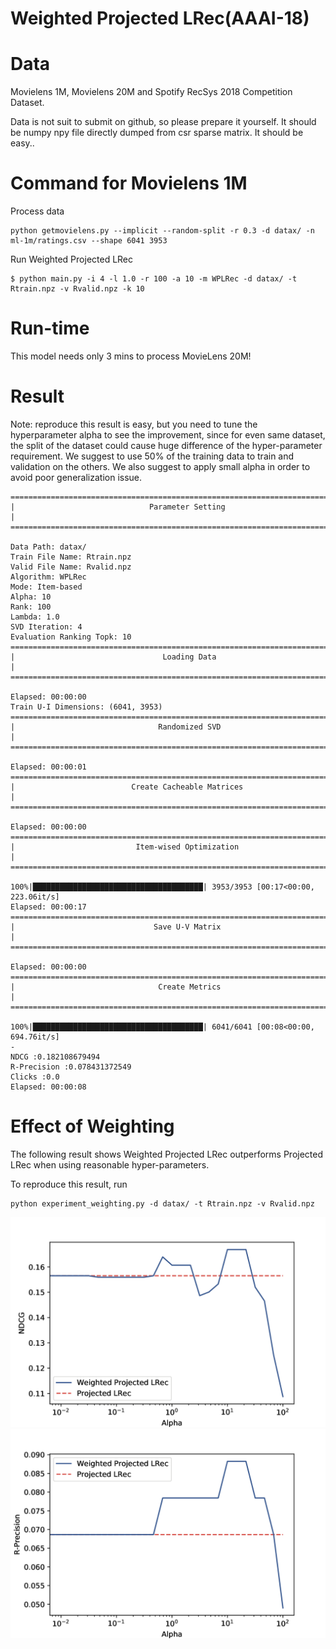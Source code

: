 Weighted Projected LRec(AAAI-18)
================================

# Data
Movielens 1M,
Movielens 20M and
Spotify RecSys 2018 Competition Dataset.

Data is not suit to submit on github, so please prepare it yourself. It should be numpy npy file directly 
dumped from csr sparse matrix. It should be easy.. 

# Command for Movielens 1M
Process data
```
python getmovielens.py --implicit --random-split -r 0.3 -d datax/ -n ml-1m/ratings.csv --shape 6041 3953
```

Run Weighted Projected LRec
```
$ python main.py -i 4 -l 1.0 -r 100 -a 10 -m WPLRec -d datax/ -t Rtrain.npz -v Rvalid.npz -k 10
```

# Run-time
This model needs only 3 mins to process MovieLens 20M!

# Result
Note: reproduce this result is easy, but you need to tune the hyperparameter alpha to
see the improvement, since for even same dataset, the split of the dataset could cause
huge difference of the hyper-parameter requirement. We suggest to use 50% of the training
data to train and validation on the others. We also suggest to apply small alpha in order
to avoid poor generalization issue.
 
```
================================================================================
|                              Parameter Setting                               |
================================================================================

Data Path: datax/
Train File Name: Rtrain.npz
Valid File Name: Rvalid.npz
Algorithm: WPLRec
Mode: Item-based
Alpha: 10
Rank: 100
Lambda: 1.0
SVD Iteration: 4
Evaluation Ranking Topk: 10
================================================================================
|                                 Loading Data                                 |
================================================================================

Elapsed: 00:00:00
Train U-I Dimensions: (6041, 3953)
================================================================================
|                                Randomized SVD                                |
================================================================================

Elapsed: 00:00:01
================================================================================
|                          Create Cacheable Matrices                           |
================================================================================

Elapsed: 00:00:00
================================================================================
|                           Item-wised Optimization                            |
================================================================================

100%|██████████████████████████████████████| 3953/3953 [00:17<00:00, 223.06it/s]
Elapsed: 00:00:17
================================================================================
|                               Save U-V Matrix                                |
================================================================================

Elapsed: 00:00:00
================================================================================
|                                Create Metrics                                |
================================================================================

100%|██████████████████████████████████████| 6041/6041 [00:08<00:00, 694.76it/s]
-
NDCG :0.182108679494
R-Precision :0.078431372549
Clicks :0.0
Elapsed: 00:00:08

```

Effect of Weighting
===================
The following result shows Weighted Projected LRec outperforms Projected LRec when
 using reasonable hyper-parameters.

To reproduce this result, run
```
python experiment_weighting.py -d datax/ -t Rtrain.npz -v Rvalid.npz
```

![NDCG](figures/NDCG.png) <!-- .element height="50%" width="50%" -->
![R-Precision](figures/R-Precision.png) <!-- .element height="50%" width="50%" -->
